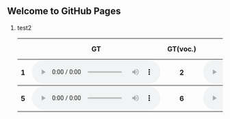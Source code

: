 ## Welcome to GitHub Pages

1. test2
    <table style='width: 100%;'>
    <thead>
    <tr>
        <th></th>
        <th>GT</th>
        <th>GT(voc.)</th>
        <th>FastSpeech</th>
        <th>FastSpeech 2</th>
    </tr>
    </thead>
    <tbody>
    <tr>
        <th scope="row">1</th> <td><audio controls="" ><source src="wav/CSDEng_046_a_004.wav" type="audio/wav"></audio></td>
        <th scope="row">2</th> <td><audio controls="" ><source src="wav/CSDEng_046_a_004.wav" type="audio/wav"></audio></td>
        <th scope="row">3</th> <td><audio controls="" ><source src="wav/CSDEng_046_a_004.wav" type="audio/wav"></audio></td>
        <th scope="row">4</th> <td><audio controls="" ><source src="wav/CSDEng_046_a_004.wav" type="audio/wav"></audio></td>
    </tr>
    </tbody>
    <tbody>
    <tr>
        <th scope="row">5</th> <td><audio controls="" ><source src="wav/CSDEng_046_a_004.wav" type="audio/wav"></audio></td>
        <th scope="row">6</th> <td><audio controls="" ><source src="wav/CSDEng_046_a_004.wav" type="audio/wav"></audio></td>
        <th scope="row">7</th> <td><audio controls="" ><source src="wav/CSDEng_046_a_004.wav" type="audio/wav"></audio></td>
        <th scope="row">8</th> <td><audio controls="" ><source src="wav/CSDEng_046_a_004.wav" type="audio/wav"></audio></td>
    </tr>
    </tbody>
    </table>
